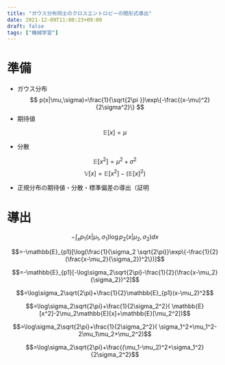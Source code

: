 ```yaml
---
title: "ガウス分布同士のクロスエントロピーの閉形式導出"
date: 2021-12-09T11:00:23+09:00
draft: false
tags: ["機械学習"] 
---
```

<!--more-->
# 準備
- ガウス分布
$$ 
p(x|\mu,\sigma)=\frac{1}{\sqrt{2\pi }}\exp\{-\frac{(x-\mu)^2}{2\sigma^2}\}
$$
- 期待値

$$\mathbb{E}[x]=\mu$$
- 分散

$$\mathbb{E}[x^2]=\mu^2+\sigma^2$$
$$\mathbb{V}[x]=\mathbb{E}[x^2]-(\mathbb{E}[x]^2)$$

- 正規分布の期待値・分散・標準偏差の導出（証明
# 導出
$$-\int_x p_1(x|\mu_1,\sigma_1)\log p_2(x|\mu_2,\sigma_2)dx$$

$$=-\mathbb{E}_{p1}[\log(\frac{1}{\sigma_2 \sqrt{2\pi}}\exp\{-\frac{1}{2}(\frac{x-\mu_2}{\sigma_2})^2\})]$$

$$=-\mathbb{E}_{p1}[-\log\sigma_2\sqrt{2\pi}-\frac{1}{2}(\frac{x-\mu_2}{\sigma_2})^2]$$

$$=\log\sigma_2\sqrt{2\pi}+\frac{1}{2}\mathbb{E}_{p1}(x-\mu_2)^2$$

$$=\log\sigma_2\sqrt{2\pi}+\frac{1}{2\sigma_2^2}(
\mathbb{E}[x^2]-2\mu_2\mathbb{E}[x]+\mathbb{E}[\mu_2^2])$$

$$=\log\sigma_2\sqrt{2\pi}+\frac{1}{2\sigma_2^2}(
\sigma_1^2+\mu_1^2-2\mu_1\mu_2+\mu_2^2)$$

$$=\log\sigma_2\sqrt{2\pi}+\frac{(\mu_1-\mu_2)^2+\sigma_1^2}{2\sigma_2^2}$$